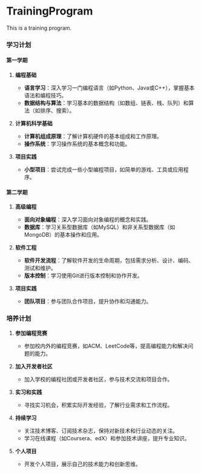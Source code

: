 # TrainingProgram
This is a training program.

### 学习计划

#### 第一学期
1. **编程基础**
   - **语言学习**：深入学习一门编程语言（如Python、Java或C++），掌握基本语法和编程技巧。
   - **数据结构与算法**：学习基本的数据结构（如数组、链表、栈、队列）和算法（如排序、搜索）。

2. **计算机科学基础**
   - **计算机组成原理**：了解计算机硬件的基本组成和工作原理。
   - **操作系统**：学习操作系统的基本概念和功能。

3. **项目实践**
   - **小型项目**：尝试完成一些小型编程项目，如简单的游戏、工具或应用程序。

#### 第二学期
1. **高级编程**
   - **面向对象编程**：深入学习面向对象编程的概念和实践。
   - **数据库**：学习关系型数据库（如MySQL）和非关系型数据库（如MongoDB）的基本操作和应用。

2. **软件工程**
   - **软件开发流程**：了解软件开发的生命周期，包括需求分析、设计、编码、测试和维护。
   - **版本控制**：学习使用Git进行版本控制和协作开发。

3. **项目实践**
   - **团队项目**：参与团队合作项目，提升协作和沟通能力。

### 培养计划

1. **参加编程竞赛**
   - 参加校内外的编程竞赛，如ACM、LeetCode等，提高编程能力和解决问题的能力。

2. **加入开发者社区**
   - 加入学校的编程社团或开发者社区，参与技术交流和项目合作。

3. **实习和实践**
   - 寻找实习机会，积累实际开发经验，了解行业需求和工作流程。

4. **持续学习**
   - 关注技术博客、订阅技术杂志，保持对新技术和行业动态的关注。
   - 学习在线课程（如Coursera、edX）和参加技术讲座，提升专业知识。

5. **个人项目**
   - 开发个人项目，展示自己的技术能力和创新思维。
